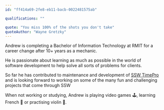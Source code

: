 ```yaml
---
id: "ff414a69-2fe8-eb11-bacb-0022481575ab"

qualifications: ""

quote: "You miss 100% of the shots you don't take"
quoteAuthor: "Wayne Gretzky"
---
```


Andrew is completing a Bachelor of Information Technology at RMIT for a career change after 10+ years as a mechanic.

He is passionate about learning as much as possible in the world of software development to help solve all sorts of problems for clients.

So far he has contributed to maintenance and development of [SSW TimePro](https://sswtimepro.com) and is looking forward to working on some of the many fun and challenging projects that come through SSW

When not working or studying, Andrew is playing video games 🕹️, learning French 🥐 or practising violin 🎻.
